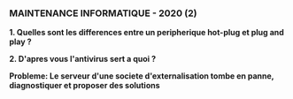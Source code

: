 ### MAINTENANCE INFORMATIQUE - 2020 (2)

**1. Quelles sont les differences entre un peripherique hot-plug et plug and play ?**

**2. D'apres vous l'antivirus sert a quoi ?**

**Probleme: Le serveur d'une societe d'externalisation tombe en panne, diagnostiquer et proposer des solutions**